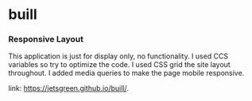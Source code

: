 # buill
### Responsive Layout

This application is just for display only, no functionality.  I used CCS variables so try to optimize the code. I used CSS grid 
the site layout throughout.  I added media queries to make the page mobile responsive.

link: https://jetsgreen.github.io/buill/.

